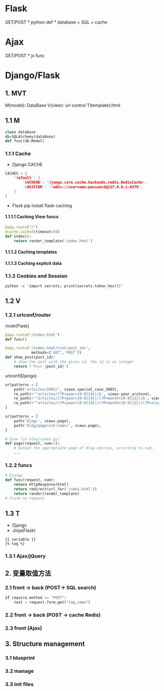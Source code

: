 # Flask
GET/POST
	* python def
	* database
		+ SQL
		+ cache
# Ajax
GET/POST
	* js func

# Django/Flask

## 1. MVT
M(model):	DataBase
V(view):	url control
T(template):html	

## 1.1 M

```python
class database
db=SQLAlchemy(database)
def func(db.Model)
```


### 1.1.1 Cache

* Django
CACHE
```c
CACHES = {
    'default': {
        'BACKEND': 'django.core.cache.backends.redis.RedisCache',
        'LOCATION': 'redis://username:password@127.0.0.1:6379',
    }
}
```

* Flask
pip install flask-caching
#### 1.1.1.1 Caching View funcs
```python
@app.route("/")
@cache.cached(timeout=50)
def index():
    return render_template('index.html')
```
#### 1.1.1.2 Caching templates

#### 1.1.1.3 Caching explicit data

### 1.1.2 Cookies and Session

`python -c 'import secrets; print(secrets.token_hex())'`
## 1.2 V
### 1.2.1 urlconf/router
route(Flask)
```python
@app.route('/index.html')
def func()

@app.route('/index.html/<int:post_id>', 
			methods=['GET','POST'])
def show_post(post_id):
    # show the post with the given id, the id is an integer
    return f'Post {post_id}')
```

urlconf(Django)
```python
urlpatterns = [
    path('articles/2003/', views.special_case_2003),
    re_path(r'^articles/(?P<year>[0-9]{4})/$', views.year_archive),
    re_path(r'^articles/(?P<year>[0-9]{4})/(?P<month>[0-9]{2})/$', views.month_archive),
    re_path(r'^articles/(?P<year>[0-9]{4})/(?P<month>[0-9]{2})/(?P<slug>[\w-]+)/$', views.article_detail),
]

urlpatterns = [
    path('blog/', views.page),
    path('blog/page<int:num>/', views.page),
]

# View (in blog/views.py)
def page(request, num=1):
    # Output the appropriate page of blog entries, according to num.
    ...
```

### 1.2.2 funcs



```python
# Django
def func(request, num):
	return HttpResponse(html)
	return redirect(url_for('index.html'))
	return render(render_template)
# Flask no request
```

## 1.3 T

* Django
* Jinja(Flask)

```html5
{{ variable }}
{% tag %}
```
### 1.3.1 Ajax/jQuery


## 2. 变量取值方法
### 2.1 front -> back (POST-> SQL search)
```python
if require.method == "POST":
    text = request.form.get("tag_name")
```

### 2.2 front -> back (POST -> cache Redis)

### 2.3 front (Ajax)



## 3. Structure management

### 3.1 blueprint

### 3.2 manage

### 3.3 init files